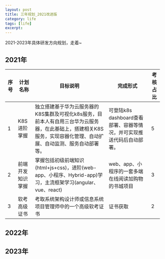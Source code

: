 ```yaml
---
layout: post
title: 三年规划_2021改进版
category: life
tags: [life]
excerpt:
---
```

2021-2023年具体研发方向规划，走着~

## 2021年

序号|计划名称|目标说明|完成形式|考核占比
---|---|---|---|---
1|K8S进阶掌握|独立搭建基于华为云服务器的K8S集群及可视化k8s服务，目前本人有自用三台华为云服务器，在此基础上，搭建相关K8S服务，实现容器化管理、自动扩展、自动监测、服务自动部署等。|可登陆k8s dashboard查看部署、容器等情况，并可实现推送代码后自动部署。|5
2|前端开发知识掌握|掌握包括初级前端知识(html+js+css)，进阶(web-app、小程序、Hybrid-app)学习，主流框架学习(angular、vue、react)|web、app、小程序的一套多端在线阅读加购物的书城项目|3
3|软考高级证书|考取系统架构设计师或信息系统项目管理师中的一个高级软考证书|证书获取|2

## 2022年

## 2023年
